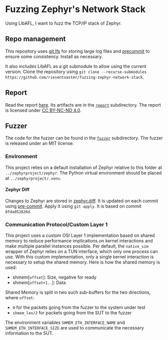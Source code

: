 # Fuzzing Zephyr's Network Stack

Using LibAFL, I want to fuzz the TCP/IP stack of Zephyr.

## Repo management

This repository uses [git lfs](https://git-lfs.com) for storing large log files and [precommit](https://pre-commit.com) to ensure some consistency. Install as necessary. 

It also includes LibAFL as a git submodule to allow using the current version. Clone the repository using `git clone --recurse-submodules https://github.com/riesentoaster/fuzzing-zephyr-network-stack`.

## Report

Read the report [here](./report/out/index.pdf). Its artifacts are in the [`report`](./report/) subdirectory. The report is licensed under [CC BY-NC-ND 4.0](https://creativecommons.org/licenses/by-nc-nd/4.0/).

## Fuzzer

The code for the fuzzer can be found in the [`fuzzer`](./fuzzer/) subdirectory. The fuzzer is released under an MIT license.

### Environment

This project relies on a default installation of Zephyr relative to this folder at `../zephyrproject/zephyr`. The Python virtual environment should be placed at `../zephyrproject/.venv`.

#### Zephyr Diff

Changes to Zephyr are stored in [zephyr.diff](./zephyr.diff). It is updated on each commit using [pre-commit](https://pre-commit.com). Apply it using `git apply`. It is based on commit `8fda052826d`.

### Communication Protocol/Custom Layer 1

This project uses a custom OSI Layer 1 implementation based on shared memory to reduce performance implications on kernel interactions and make multiple parallel instances possible. Per default, the `native_sim` wrapper of Zephyr relies on a TUN interface, which only one process can use. With this custom implementation, only a single kernel interaction is necessary to setup the shared memory. Here is how the shared memory is used:

- shmem\[`offset`\]:     Size, negative for ready
- shmem\[`offset+1..`\]: Data

Shared Memory is split in two such sub-buffers for the two directions, where `offset`:
- `0` for the packets going from the fuzzer to the system under test
- `shmem_len/2` for packets going from the SUT to the fuzzer

The environment variables `SHMEM_ETH_INTERFACE_NAME` and `SHMEM_ETH_INTERFACE_SIZE` are used to communicate the necessary information to the SUT.
